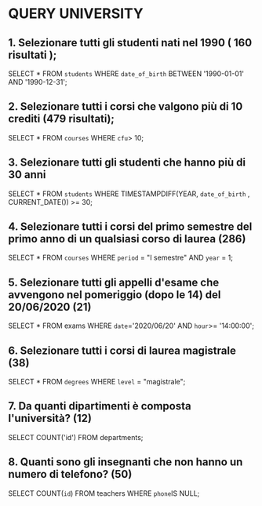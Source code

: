 <!-- 
1. Selezionare tutti gli studenti nati nel 1990 (160)
2. Selezionare tutti i corsi che valgono più di 10 crediti (479)
3. Selezionare tutti gli studenti che hanno più di 30 anni
4. Selezionare tutti i corsi del primo semestre del primo anno di un qualsiasi corso di
laurea (286)
5. Selezionare tutti gli appelli d'esame che avvengono nel pomeriggio (dopo le 14) del
20/06/2020 (21)
6. Selezionare tutti i corsi di laurea magistrale (38)
7. Da quanti dipartimenti è composta l'università? (12)
8. Quanti sono gli insegnanti che non hanno un numero di telefono? (50) -->

# QUERY UNIVERSITY


## 1. Selezionare tutti gli studenti nati nel 1990 ( 160 risultati );
SELECT * FROM `students` WHERE `date_of_birth` BETWEEN '1990-01-01' AND '1990-12-31';

## 2. Selezionare tutti i corsi che valgono più di 10 crediti (479 risultati);
SELECT * FROM `courses` WHERE `cfu`> 10;

## 3. Selezionare tutti gli studenti che hanno più di 30 anni
SELECT * FROM `students` WHERE TIMESTAMPDIFF(YEAR, `date_of_birth` , CURRENT_DATE()) >= 30;

## 4. Selezionare tutti i corsi del primo semestre del primo anno di un qualsiasi corso di laurea (286)
SELECT * FROM `courses` WHERE `period` = "I semestre" AND `year` = 1;

## 5. Selezionare tutti gli appelli d'esame che avvengono nel pomeriggio (dopo le 14) del 20/06/2020 (21)
SELECT * FROM exams WHERE `date`='2020/06/20' AND `hour`>= '14:00:00';

## 6. Selezionare tutti i corsi di laurea magistrale (38)
SELECT * FROM `degrees` WHERE `level` = "magistrale";


## 7. Da quanti dipartimenti è composta l'università? (12)
SELECT COUNT('id') FROM departments;


## 8. Quanti sono gli insegnanti che non hanno un numero di telefono? (50) 
SELECT COUNT(`id`) FROM teachers WHERE `phone`IS NULL;
